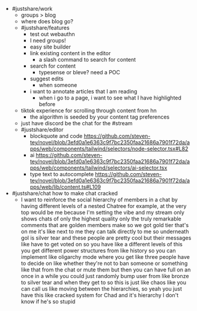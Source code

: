 - #justshare/work
	- groups > blog
	- where does blog go?
	- #justshare/features
		- test out webauthn
		- I need groups!
		- easy site builder
		- link existing content in the editor
			- a slash command to search for content
		- search for content
			- typesense or bleve? need a POC
		- suggest edits
			- when someone
		- i want to annotate articles that I am reading
			- when i go to a page, i want to see what I have highlighted before
	- tiktok experience for scrolling through content from hn
		- the algorithm is seeded by your content tag preferences
	- just have discord be the chat for the #stream
	- #justshare/editor
		- blockquote and code https://github.com/steven-tey/novel/blob/3efd0a1e6363c9f7bc2350faa21686a7901f72da/apps/web/components/tailwind/selectors/node-selector.tsx#L82
		- ai https://github.com/steven-tey/novel/blob/3efd0a1e6363c9f7bc2350faa21686a7901f72da/apps/web/components/tailwind/selectors/ai-selector.tsx
		- type text to autocomplete https://github.com/steven-tey/novel/blob/3efd0a1e6363c9f7bc2350faa21686a7901f72da/apps/web/lib/content.ts#L109
- #justshare/chat how to make chat cracked
	- I want to reinforce the social hierarchy of members in a chat by having different levels of a nested Chatree for example, at the very top would be me because I'm setting the vibe and my stream only shows chats of only the highest quality only the truly remarkable comments that are golden members make so we got gold tier that's on me it's like next to me they can talk directly to me so underneath gol is silver tear and these people are pretty cool but their messages like have to get voted on so you have like a different levels of this you get different power structures from like history so you can implement like oligarchy mode where you get like three people have to decide on like whether they're not to ban someone or something like that from the chat or mute them but then you can have full on an once in a while you could just randomly bump user from like bronze to silver tear and when they get to so this is just like chaos like you can call us like moving between the hierarchies, so yeah you just have this like cracked system for Chad and it's hierarchy I don't know if he's so stupid